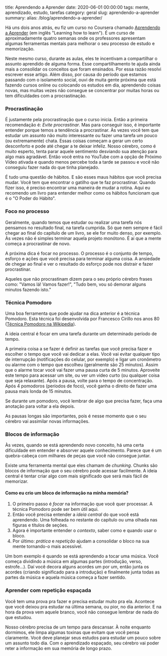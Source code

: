 title: Aprendendo a Aprender
date: 2020-06-01 00:00:00
tags: mente, aprendizado, estudo, tarefas
category: geral
slug: aprendendo-a-aprender
summary:
alias: /blog/aprendendo-a-aprender/

Há uns dois anos atrás, eu fiz um curso no Coursera chamado [Aprendendo a Aprender](https://www.coursera.org/learn/aprender/home/welcome) (em inglês "Learning how to learn"). É um curso de aproximadamente quatro semanas onde os professores apresentam algumas ferramentas mentais para melhorar o seu processo de estudo e memorização. 


Neste mesmo curso, durante as aulas, eles te incentivam a compartilhar o assunto aprendido de alguma forma. Esse compartilhamento te ajuda ainda mais a consolidar os conceitos que foram ensinados. Por essa razão resolvi escrever esse artigo. Além disso, por causa do período que estamos passando com o isolamento social, ouvi de muita gente próxima que está fazendo cursos online ou colocando os estudos em dia, aprendendo coisas novas, mas muitas vezes não consegue se concentrar por muitas horas ou tem dificuldades com a procrastinação.

### Procrastinação

É justamente pela procrastinação que o curso inicia. Então a primeira recomendação é: *Evite procrastinar*.
Mas para conseguir isso, é importante entender porque temos a tendência a procrastinar.
Às vezes você tem que estudar um assunto não muito interessante ou fazer uma tarefa um pouco (ou extremamente) chata. Essas coisas começam a gerar um certo desconforto e pode até chegar a te deixar infeliz. Nosso cérebro, como é muito esperto, tenta parar aquele sentimento desviando sua atenção para algo mais agradável. Então você entra no YouTube com a opção de Próximo Vídeo ativada e quando menos percebe toda a tarde se passou e você não conseguiu fazer nada do que tinha planejado.


É tudo uma questão de hábitos. E são esses maus hábitos que você precisa mudar. Você tem que encontrar o gatilho que te faz procrastinar. Quando fizer isso, é preciso encontrar uma maneira de mudar a rotina. Aqui eu recomendo um livro para entender melhor como os hábitos funcionam que é o "O Poder do Hábito".

### Foco no processo

Geralmente, quando temos que estudar ou realizar uma tarefa nós pensamos no resultado final, na tarefa cumprida. Só que nem sempre é fácil chegar ao final do capítulo de um livro, se ele for muito denso, por exemplo. Às vezes não é simples terminar aquela projeto monótono. É aí que a mente começa a procrastinar de novo.

A próxima dica é focar no processo. O processo é o conjunto de tempo, esforço e ações que você precisa para terminar alguma coisa. A ansiedade de chegar ao final e ver o resultado do esforço pode nos distrair e fazer procrastinar.

Aqueles que não procrastinam dizem para o seu próprio cérebro frases como: "Vamos lá! Vamos fazer!", "Tudo bem, vou só demorar alguns minutos fazendo isto."


### Técnica Pomodoro

Uma boa ferramenta que pode ajudar na dica anterior é a técnica Pomodoro. Esta técnica foi desenvolvida por Francesco Cirillo nos anos 80 ([Técnica Pomodoro na Wikipedia](https://pt.wikipedia.org/wiki/T%C3%A9cnica_pomodoro)).

A ideia central é focar em uma tarefa durante um determinado período de tempo.

A primeira coisa a se fazer é definir as tarefas que você precisa fazer e escolher o tempo que você vai dedicar a elas. Você vai evitar qualquer tipo de interrupção (notificações do celular, por exemplo) e ligar um cronômetro ou alarme com o tempo que escolheu (geralmente são 25 minutos). Assim que o alarme tocar você vai fazer uma pausa curta de 5 minutos. Aproveite este tempo para acessar um site, ou ver um video curto (ou qualquer coisa que seja relaxante). Após a pausa, volte para o tempo de concentração. Após 4 pomodoros (períodos de foco), você ganha o direito de fazer uma pausa mais londa de 15 minutos.

Se durante um pomodoro, você lembrar de algo que precisa fazer, faça uma anotação para voltar a ela depois.

As pausas longas são importantes, pois é nesse momento que o seu cérebro vai assimilar novas informações.


### Blocos de informação

Às vezes, quando se está aprendendo novo conceito, há uma certa dificuldade em entender e absorver aquele conhecimento. Parece que é um quebra-cabeça com milhares de peças que você não consegue juntar. 

Existe uma ferramenta mental que eles chamam de *chunking*. Chunks são blocos de informação que o seu cérebro pode acessar facilmente. A ideia central é tentar criar algo com mais significado que será mais fácil de memorizar.

#### Como eu crio um bloco de informação na minha memória?

1. O primeiro passo é *focar* na informação que você quer processar. A técnica Pomodoro pode ser bem útil aqui.
2. Então você precisa entender a *ideia central* do que você está aprendendo. Uma folheada no restante do capítulo ou uma olhada nas figuras e títulos de seções.
3. Agora é importante entender o *contexto*, saber como e quando usar o bloco.
4. Por último: *prática* e *repetição* ajudam a consolidar o bloco na sua mente tornando-o mais acessível.

Um bom exemplo é quando se está aprendendo a tocar uma música. Você começa dividindo a música em algumas partes (introdução, verso, estrofe...). Daí você decora alguns acordes um por um, então junta os acordes (criando significado para a introdução) e finalmente junta todas as partes da música e aquela música começa a fazer sentido.

### Aprender com repetição espaçada

Você tem uma prova pra fazer e precisa estudar muito pra ela. Acontece que você deixou pra estudar na última semana, ou pior, no dia anterior. E na hora da prova vem aquele branco, você não consegue lembrar de nada do que estudou.

Nosso cérebro precisa de um tempo para descansar. À noite enquanto dormimos, ele limpa algumas toxinas que evitam que você pensa claramente. Você deve planejar seus estudos para estudar um pouco sobre um assunto todo dia. Com o aprendizado espaçado, seu cérebro vai poder reter a informação em sua memória de longo prazo.
